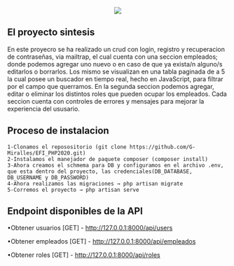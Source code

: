 <p align="center"><img src="https://i.imgur.com/2EC8CN8.png"></p>


## El proyecto sintesis

En este proyecro se ha realizado un crud con login, registro y recuperacion de contraseñas, via mailtrap, el cual cuenta con una seccion empleados; donde podemos agregar uno nuevo o en caso de que ya exista/n alguno/s editarlos o borrarlos. Los mismo se visualizan en una tabla paginada de a 5 la cual posee un buscador en tiempo real, hecho en JavaScript, para filtrar por el campo que querramos. En la segunda seccion podemos agregar, editar o eliminar los distintos roles que pueden ocupar los empleados. Cada seccion cuenta con controles de errores y mensajes para mejorar la experiencia del ususario.

## Proceso de instalacion

	1-Clonamos el reposositorio (git clone https://github.com/G-Miralles/EFI_PHP2020.git)
	2-Instalamos el manejador de paquete composer (composer install)
	3-Ahora creamos el schmema para DB y configuramos en el archivo .env, que esta dentro del proyecto, las credenciales(DB_DATABASE, DB_USERNAME y DB_PASSWORD)
	4-Ahora realizamos las migraciones → php artisan migrate 
	5-Corremos el proyecto → php artisan serve

## Endpoint disponibles de la API

•Obtener usuarios [GET]
	- http://127.0.0.1:8000/api/users
	
•Obtener empleados [GET]
	- http://127.0.0.1:8000/api/empleados

•Obtener roles [GET]
	- http://127.0.0.1:8000/api/roles
